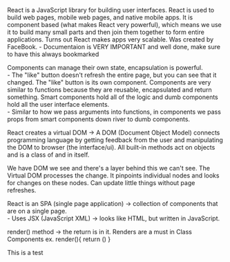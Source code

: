 React is a JavaScript library for building user interfaces.  React is used to build web pages, mobile web pages, and native mobile apps.  It is component based (what makes React very powerful), which means we use it to build many small parts and then join them together to form entire applications.  Turns out React makes apps very scalable.  Was created by FaceBook.
    - Documentaion is VERY IMPORTANT and well done, make sure to have this always bookmarked

Components can manage their own state, encapsulation is powerful.  
     - The "like" button doesn't refresh the entire page, but you can see that it changed.  The "like" button is its own component.
Components are very similar to functions because they are reusable, encapsulated and return something.  Smart components hold all of the logic and dumb components hold all the user interface elements.  
    - Similar to how we pass arguments into functions, in components we pass props from smart components down river to dumb components.  
   
React creates a virtual DOM -> A DOM (Document Object Model) connects programming language by getting feedback from the user and manipulating the DOM to browser (the interface/ui).  All built-in methods act on objects and is a class of and in itself.  

We have DOM we see and there's a layer behind this we can't see.  The Virtual DOM processes the change.  It pinpoints individual nodes and looks for changes on these nodes.  Can update little things without page refreshes.

React is an SPA (single page application) -> collection of components that are on a single page.  
    - Uses JSX (JavaScript XML) -> looks like HTML, but written in JavaScript.

render() method -> the return is in it.  Renders are a must in Class Components
    ex. render(){
            return ()
    }

This is a test

    